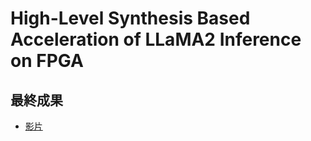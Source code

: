 # High-Level Synthesis Based Acceleration of LLaMA2 Inference on FPGA

## 最終成果

- [影片](https://youtu.be/TFRW2Q2ucP4)
